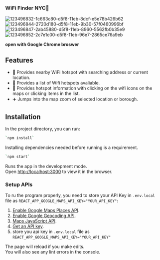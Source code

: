 ### WiFi Finder NYC🗽
![123496832-1c663c80-d5f8-11eb-8dcf-e5e78b426b62](https://user-images.githubusercontent.com/46112578/154863232-2369e997-dcac-4422-89d0-23e6a8de3d06.png)
![123496844-2720d180-d5f8-11eb-9b30-57f0460996bf](https://user-images.githubusercontent.com/46112578/154863234-0419183e-ba0a-4279-982d-b672e6d0a953.png)
![123496847-2ab45880-d5f8-11eb-8960-5562fb0b35e9](https://user-images.githubusercontent.com/46112578/154863239-7a98e365-db2e-4c6a-b011-2d98043ed364.png)
![123496852-2c7e1c00-d5f8-11eb-96e7-2865ce76a9eb](https://user-images.githubusercontent.com/46112578/154863244-0d317dff-6212-46bf-93af-04c8103cf6b3.png)

**open with Google Chrome broswer**

## Features

- 👣 Provides nearby WiFi hotspot with searching address or current location.
- 🎣 Provides a list of Wifi hotspots avaliable.
- 👀 Provides hotspot information with clicking on the wifi icons on the maps or clicking items in the list.
- ✈️ Jumps into the map zoom of selected location or borough.


## Installation

In the project directory, you can run:

```sh
`npm install`
```

Installing dependencies needed before running is a requirement.

```sh
`npm start`
```

Runs the app in the development mode.<br />
Open [http://localhost:3000](http://localhost:3000) to view it in the browser.

### Setup APIs

To ru the program properly, you need to store your API Key in `.env.local` file as `REACT_APP_GOOGLE_MAPS_API_KEY="YOUR_API_KEY"`:

1. [Enable Google Maps Places API](https://developers.google.com/places/web-service/intro).
2. [Enable Google Geocoding API](https://developers.google.com/maps/documentation/javascript/places#enable_apis).
3. [Maps JavaScript API](https://developers.google.com/maps/documentation/javascript/tutorial).
4. [Get an API key](https://developers.google.com/maps/documentation/geocoding/start).
5. store you api key in `.env.local` file as `REACT_APP_GOOGLE_MAPS_API_KEY="YOUR_API_KEY"`

The page will reload if you make edits.<br />
You will also see any lint errors in the console.

